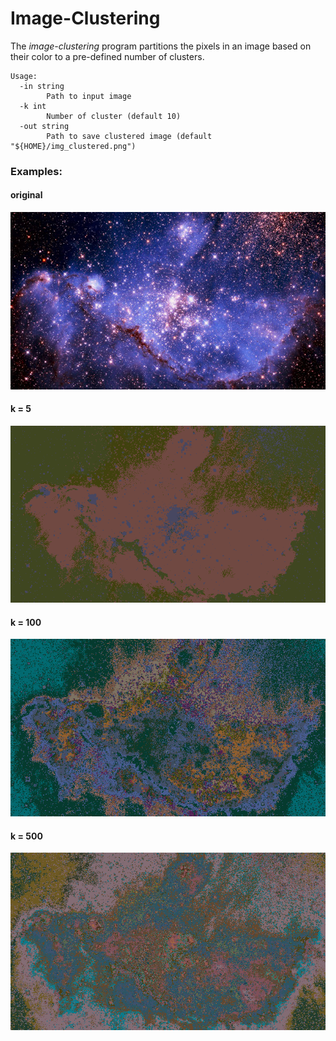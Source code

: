 # Image-Clustering

The _image-clustering_ program partitions the pixels in an image
based on their color to a pre-defined number of clusters.

```
Usage:
  -in string
        Path to input image
  -k int
        Number of cluster (default 10)
  -out string
        Path to save clustered image (default "${HOME}/img_clustered.png")
```
### Examples:

#### original
![img4](data/img4.png)

#### k = 5
![img4_c5](data/img4_c05.png)

#### k = 100
![img4_c100](data/img4_c100.png)

#### k = 500
![img4_c500](data/img4_c500.png)
